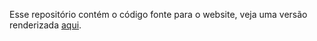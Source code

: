 Esse repositório contém o código fonte para o website, veja uma versão renderizada <a href="http://ocefpaf.github.io/2015-08-31-UFBA/">aqui</a>.
